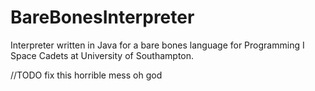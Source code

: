 # BareBonesInterpreter
Interpreter written in Java for a bare bones language for Programming I Space Cadets at University of Southampton.

//TODO fix this horrible mess oh god
